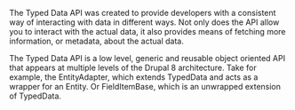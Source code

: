 The Typed Data API was created to provide developers with a consistent way of interacting with data in different ways. Not only does the API allow you to interact with the actual data, it also provides means of fetching more information, or metadata, about the actual data.

The Typed Data API is a low level, generic and reusable object oriented API that appears at multiple levels of the Drupal 8 architecture. Take for example, the EntityAdapter, which extends TypedData and acts as a wrapper for an Entity. Or FieldItemBase, which is an unwrapped extension of TypedData.